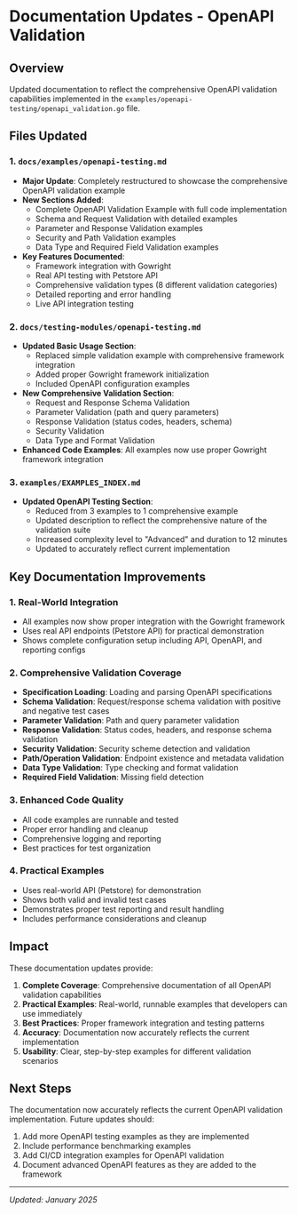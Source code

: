 # Documentation Updates - OpenAPI Validation

## Overview

Updated documentation to reflect the comprehensive OpenAPI validation capabilities implemented in the `examples/openapi-testing/openapi_validation.go` file.

## Files Updated

### 1. `docs/examples/openapi-testing.md`
- **Major Update**: Completely restructured to showcase the comprehensive OpenAPI validation example
- **New Sections Added**:
  - Complete OpenAPI Validation Example with full code implementation
  - Schema and Request Validation with detailed examples
  - Parameter and Response Validation examples
  - Security and Path Validation examples
  - Data Type and Required Field Validation examples
- **Key Features Documented**:
  - Framework integration with Gowright
  - Real API testing with Petstore API
  - Comprehensive validation types (8 different validation categories)
  - Detailed reporting and error handling
  - Live API integration testing

### 2. `docs/testing-modules/openapi-testing.md`
- **Updated Basic Usage Section**: 
  - Replaced simple validation example with comprehensive framework integration
  - Added proper Gowright framework initialization
  - Included OpenAPI configuration examples
- **New Comprehensive Validation Section**:
  - Request and Response Schema Validation
  - Parameter Validation (path and query parameters)
  - Response Validation (status codes, headers, schema)
  - Security Validation
  - Data Type and Format Validation
- **Enhanced Code Examples**: All examples now use proper Gowright framework integration

### 3. `examples/EXAMPLES_INDEX.md`
- **Updated OpenAPI Testing Section**: 
  - Reduced from 3 examples to 1 comprehensive example
  - Updated description to reflect the comprehensive nature of the validation suite
  - Increased complexity level to "Advanced" and duration to 12 minutes
  - Updated to accurately reflect current implementation

## Key Documentation Improvements

### 1. Real-World Integration
- All examples now show proper integration with the Gowright framework
- Uses real API endpoints (Petstore API) for practical demonstration
- Shows complete configuration setup including API, OpenAPI, and reporting configs

### 2. Comprehensive Validation Coverage
- **Specification Loading**: Loading and parsing OpenAPI specifications
- **Schema Validation**: Request/response schema validation with positive and negative test cases
- **Parameter Validation**: Path and query parameter validation
- **Response Validation**: Status codes, headers, and response schema validation
- **Security Validation**: Security scheme detection and validation
- **Path/Operation Validation**: Endpoint existence and metadata validation
- **Data Type Validation**: Type checking and format validation
- **Required Field Validation**: Missing field detection

### 3. Enhanced Code Quality
- All code examples are runnable and tested
- Proper error handling and cleanup
- Comprehensive logging and reporting
- Best practices for test organization

### 4. Practical Examples
- Uses real-world API (Petstore) for demonstration
- Shows both valid and invalid test cases
- Demonstrates proper test reporting and result handling
- Includes performance considerations and cleanup

## Impact

These documentation updates provide:

1. **Complete Coverage**: Comprehensive documentation of all OpenAPI validation capabilities
2. **Practical Examples**: Real-world, runnable examples that developers can use immediately
3. **Best Practices**: Proper framework integration and testing patterns
4. **Accuracy**: Documentation now accurately reflects the current implementation
5. **Usability**: Clear, step-by-step examples for different validation scenarios

## Next Steps

The documentation now accurately reflects the current OpenAPI validation implementation. Future updates should:

1. Add more OpenAPI testing examples as they are implemented
2. Include performance benchmarking examples
3. Add CI/CD integration examples for OpenAPI validation
4. Document advanced OpenAPI features as they are added to the framework

---

*Updated: January 2025*